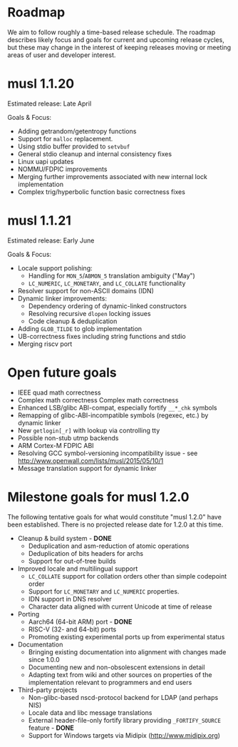 # Roadmap

We aim to follow roughly a time-based release schedule. The roadmap describes likely
focus and goals for current and upcoming release cycles, but these may change in the
interest of keeping releases moving or meeting areas of user and developer interest.


# musl 1.1.20

Estimated release: Late April

Goals & Focus:

- Adding getrandom/getentropy functions
- Support for `malloc` replacement.
- Using stdio buffer provided to `setvbuf`
- General stdio cleanup and internal consistency fixes
- Linux uapi updates
- NOMMU/FDPIC improvements
- Merging further improvements associated with new internal lock implementation
- Complex trig/hyperbolic function basic correctness fixes


# musl 1.1.21

Estimated release: Early June

Goals & Focus:

- Locale support polishing:
    - Handling for `MON_5`/`ABMON_5` translation ambiguity ("May")
    - `LC_NUMERIC`, `LC_MONETARY`, and `LC_COLLATE` functionality
- Resolver support for non-ASCII domains (IDN)
- Dynamic linker improvements:
    - Dependency ordering of dynamic-linked constructors
    - Resolving recursive `dlopen` locking issues
    - Code cleanup & deduplication
- Adding `GLOB_TILDE` to glob implementation
- UB-correctness fixes including string functions and stdio
- Merging riscv port




# Open future goals

- IEEE quad math correctness
- Complex math correctness Complex math correctness
- Enhanced LSB/glibc ABI-compat, especially fortify `__*_chk` symbols
- Remapping of glibc-ABI-incompatible symbols (regexec, etc.) by dynamic linker
- New `getlogin[_r]` with lookup via controlling tty
- Possible non-stub utmp backends
- ARM Cortex-M FDPIC ABI
- Resolving GCC symbol-versioning incompatibility issue - see
  <http://www.openwall.com/lists/musl/2015/05/10/1>
- Message translation support for dynamic linker


# Milestone goals for musl 1.2.0

The following tentative goals for what would constitute "musl 1.2.0" have been
established. There is no projected release date for 1.2.0 at this time.

- Cleanup & build system - **DONE**
    - Deduplication and asm-reduction of atomic operations
    - Deduplication of bits headers for archs
    - Support for out-of-tree builds
- Improved locale and multilingual support
    - `LC_COLLATE` support for collation orders other than simple codepoint order
    - Support for `LC_MONETARY` and `LC_NUMERIC` properties.
    - IDN support in DNS resolver
    - Character data aligned with current Unicode at time of release
- Porting
    - Aarch64 (64-bit ARM) port - **DONE**
    - RISC-V (32- and 64-bit) ports
    - Promoting existing experimental ports up from experimental status
- Documentation
    - Bringing existing documentation into alignment with changes made since
      1.0.0
    - Documenting new and non-obsolescent extensions in detail
    - Adapting text from wiki and other sources on properties of the
      implementation relevant to programmers and end users
- Third-party projects
    - Non-glibc-based nscd-protocol backend for LDAP (and perhaps NIS)
    - Locale data and libc message translations
    - External header-file-only fortify library providing `_FORTIFY_SOURCE`
      feature - **DONE**
    - Support for Windows targets via Midipix (<http://www.midipix.org>)
